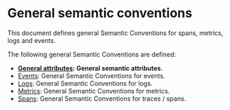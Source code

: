 <!--- Hugo front matter used to generate the website version of this page:
linkTitle: General
weight: -1
auto_gen: below
path_base_for_github_subdir:
  from: tmp/semconv/docs/general/_index.md
  to: general/README.md
--->

# General semantic conventions

This document defines general Semantic Conventions for spans, metrics, logs and events.

The following general Semantic Conventions are defined:

* **[General attributes](attributes.md): General semantic attributes**.
* [Events](events.md): General Semantic Conventions for events.
* [Logs](logs.md): General Semantic Conventions for logs.
* [Metrics](metrics.md): General Semantic Conventions for metrics.
* [Spans](trace.md): General Semantic Conventions for traces / spans.
